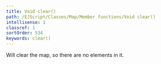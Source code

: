 ```yaml
---
title: Void clear()
path: /EJScript/Classes/Map/Member functions/Void clear()
intellisense: 1
classref: 1
sortOrder: 534
keywords: clear()
---
```



Will clear the map, so there are no elements in it.


